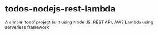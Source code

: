 # todos-nodejs-rest-lambda
A simple 'todo' project built using Node JS, REST API, AWS Lambda using serverless framework
